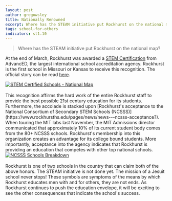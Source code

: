 ```yaml
---
layout: post
author: gregowsley
title: Nationally Renowned
excerpt: Where has the STEAM initiative put Rockhurst on the national map?
tags: school-for-others
indicators: st1.10 
---
```

<blockquote> Where has the STEAM initiative put Rockhurst on the national map? </blockquote> 

At the end of March, Rockhurst was awarded a [STEM Certification](http://steam.rockhursths.edu/stem-certification/) from AdvancED, the largest international school accreditation agency. Rockhurst is the first school in Missouri or Kansas to receive this recognition. The official story can be read [here](https://www.rockhursths.edu/pages/news/news---stem-certification).

<div class='tableauPlaceholder' id='viz1492614276351' style='position: relative'>
  <noscript>
    <a href='http:&#47;&#47;steam.rockhursths.edu&#47;2017&#47;03&#47;28&#47;Nationally-Renowned.html'><img alt='STEM Certified Schools - National Map ' src='https:&#47;&#47;public.tableau.com&#47;static&#47;images&#47;ST&#47;STEMCertifiedSchools&#47;STEMCertifiedSchools-NationalMap&#47;1_rss.png' style='border: none' /></a>
  </noscript>
  <object class='tableauViz' style='display:none;'>
    <param name='host_url' value='https%3A%2F%2Fpublic.tableau.com%2F' />
    <param name='site_root' value='' />
    <param name='name' value='STEMCertifiedSchools&#47;STEMCertifiedSchools-NationalMap' />
    <param name='tabs' value='no' />
    <param name='toolbar' value='yes' />
    <param name='static_image' value='https:&#47;&#47;public.tableau.com&#47;static&#47;images&#47;ST&#47;STEMCertifiedSchools&#47;STEMCertifiedSchools-NationalMap&#47;1.png' />
    <param name='animate_transition' value='yes' />
    <param name='display_static_image' value='yes' />
    <param name='display_spinner' value='yes' />
    <param name='display_overlay' value='yes' />
    <param name='display_count' value='yes' />
  </object>
</div>
<script type='text/javascript'>
  var divElement = document.getElementById('viz1492614276351');
  var vizElement = divElement.getElementsByTagName('object')[0];
  vizElement.style.width = '100%';
  vizElement.style.height = (divElement.offsetWidth * 0.75) + 'px';
  var scriptElement = document.createElement('script');
  scriptElement.src = 'https://public.tableau.com/javascripts/api/viz_v1.js';
  vizElement.parentNode.insertBefore(scriptElement, vizElement);
</script>

<br>
This recognition affirms the hard work of the entire Rockhurst staff to provide the best possible 21st century education for its students. Furthermore, the accolade is stacked upon [Rockhurst's acceptance to the National Consortium of Secondary STEM Schools (NCSSS)](https://www.rockhursths.edu/pages/news/news---ncsss-acceptance?). When touring the MIT labs last November, the MIT Admissions director communicated that approximately 10% of its current student body comes from the 80+ NCSSS schools. Rockhurst's membership into this organization creates an advantage for its college bound students. More importantly, acceptance into the agency indicates that Rockhurst is providing an education that competes with other top national schools.

<div class='tableauPlaceholder' id='viz1492614259193' style='position: relative'>
  <noscript>
    <a href='http:&#47;&#47;steam.rockhursths.edu&#47;2017&#47;03&#47;28&#47;Nationally-Renowned.html'><img alt='NCSSS Schools Breakdown ' src='https:&#47;&#47;public.tableau.com&#47;static&#47;images&#47;NC&#47;NCSSSSchools&#47;NCSSSSchoolsBreakdown&#47;1_rss.png' style='border: none' /></a>
  </noscript>
  <object class='tableauViz' style='display:none;'>
    <param name='host_url' value='https%3A%2F%2Fpublic.tableau.com%2F' />
    <param name='site_root' value='' />
    <param name='name' value='NCSSSSchools&#47;NCSSSSchoolsBreakdown' />
    <param name='tabs' value='no' />
    <param name='toolbar' value='yes' />
    <param name='static_image' value='https:&#47;&#47;public.tableau.com&#47;static&#47;images&#47;NC&#47;NCSSSSchools&#47;NCSSSSchoolsBreakdown&#47;1.png' />
    <param name='animate_transition' value='yes' />
    <param name='display_static_image' value='yes' />
    <param name='display_spinner' value='yes' />
    <param name='display_overlay' value='yes' />
    <param name='display_count' value='yes' />
  </object>
</div>
<script type='text/javascript'>
  var divElement = document.getElementById('viz1492614259193');
  var vizElement = divElement.getElementsByTagName('object')[0];
  vizElement.style.width = '100%';
  vizElement.style.height = (divElement.offsetWidth * 0.75) + 'px';
  var scriptElement = document.createElement('script');
  scriptElement.src = 'https://public.tableau.com/javascripts/api/viz_v1.js';
  vizElement.parentNode.insertBefore(scriptElement, vizElement);
</script>

<br>
Rockhurst is one of two schools in the country that can claim both of the above honors. The STEAM initiative is not done yet. The mission of a Jesuit school never stops! These symbols are symptoms of the means by which Rockhurst educates men with and for others, they are not ends. As Rockhurst continues to push the education envelope, it will be exciting to see the other consequences that indicate the school's success.
